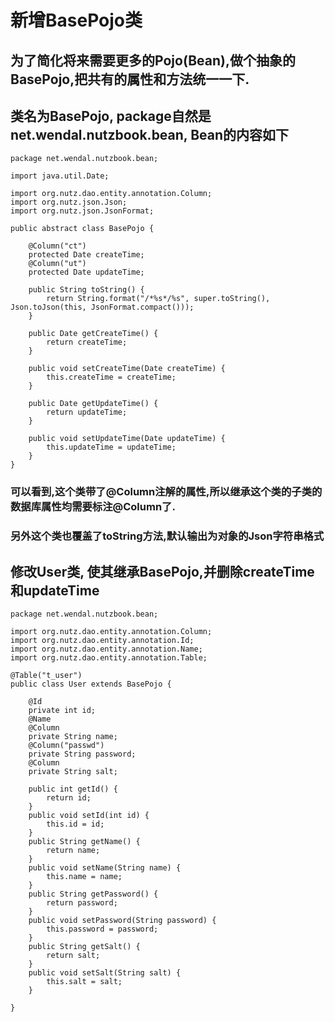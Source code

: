 # 新增BasePojo类

## 为了简化将来需要更多的Pojo(Bean),做个抽象的BasePojo,把共有的属性和方法统一一下.

## 类名为BasePojo, package自然是net.wendal.nutzbook.bean, Bean的内容如下

```
package net.wendal.nutzbook.bean;

import java.util.Date;

import org.nutz.dao.entity.annotation.Column;
import org.nutz.json.Json;
import org.nutz.json.JsonFormat;

public abstract class BasePojo {
	
	@Column("ct")
	protected Date createTime;
	@Column("ut")
	protected Date updateTime;
	
	public String toString() {
		return String.format("/*%s*/%s", super.toString(), Json.toJson(this, JsonFormat.compact()));
	}

	public Date getCreateTime() {
		return createTime;
	}

	public void setCreateTime(Date createTime) {
		this.createTime = createTime;
	}

	public Date getUpdateTime() {
		return updateTime;
	}

	public void setUpdateTime(Date updateTime) {
		this.updateTime = updateTime;
	}
}

```

### 可以看到,这个类带了@Column注解的属性,所以继承这个类的子类的数据库属性均需要标注@Column了.
### 另外这个类也覆盖了toString方法,默认输出为对象的Json字符串格式

## 修改User类, 使其继承BasePojo,并删除createTime和updateTime

```
package net.wendal.nutzbook.bean;

import org.nutz.dao.entity.annotation.Column;
import org.nutz.dao.entity.annotation.Id;
import org.nutz.dao.entity.annotation.Name;
import org.nutz.dao.entity.annotation.Table;

@Table("t_user")
public class User extends BasePojo {

	@Id
	private int id;
	@Name
	@Column
	private String name;
	@Column("passwd")
	private String password;
	@Column
	private String salt;
	
	public int getId() {
		return id;
	}
	public void setId(int id) {
		this.id = id;
	}
	public String getName() {
		return name;
	}
	public void setName(String name) {
		this.name = name;
	}
	public String getPassword() {
		return password;
	}
	public void setPassword(String password) {
		this.password = password;
	}
	public String getSalt() {
		return salt;
	}
	public void setSalt(String salt) {
		this.salt = salt;
	}
	
}
```